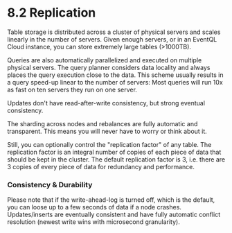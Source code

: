 8.2 Replication
===============

Table storage is distributed across a cluster of physical servers and scales
linearly in the number of servers. Given enough servers, or in an EventQL Cloud
instance, you can store extremely large tables (>1000TB).

Queries are also automatically parallelized and executed on multiple physical
servers. The query planner considers data locality and always places the query
execution close to the data. This scheme usually results in a query speed-up
linear to the number of servers: Most queries will run 10x as fast on ten servers
they run on one server.

Updates don't have read-after-write consistency, but strong eventual consistency.

The sharding across nodes and rebalances are fully automatic and transparent.
This means you will never have to worry or think about it.

Still, you can optionally control the "replication factor" of any table. The
replication factor is an integral number of copies of each piece of data that
should be kept in the cluster. The default replication factor is 3, i.e. there
are 3 copies of every piece of data for redundancy and performance.


### Consistency & Durability

Please note that if the write-ahead-log is turned off, which is the default, you can loose up to a few seconds of data if a node crashes. Updates/inserts are eventually consistent and have fully automatic conflict resolution (newest write wins with microsecond granularity).

